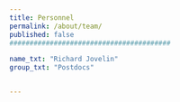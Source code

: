 ```yaml
---
title: Personnel
permalink: /about/team/
published: false
########################################

name_txt: "Richard Jovelin"
group_txt: "Postdocs"


---
```

